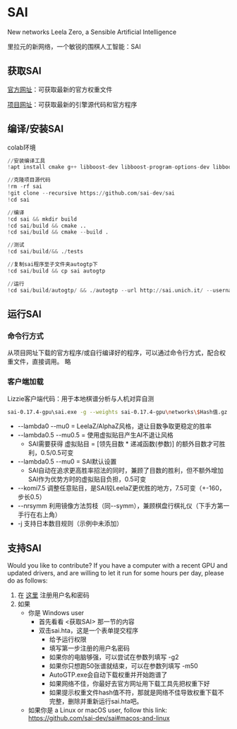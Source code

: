 # SAI

New networks Leela Zero, a Sensible Artificial Intelligence

里拉元的新网络，一个敏锐的围棋人工智能：SAI

## 获取SAI

[官方网址](http://sai.unich.it)：可获取最新的官方权重文件

[项目网址](https://github.com/sai-dev/sai/releases/)：可获取最新的引擎源代码和官方程序


## 编译/安装SAI
colab环境
```python
//安装编译工具
!apt install cmake g++ libboost-dev libboost-program-options-dev libboost-filesystem-dev opencl-headers ocl-icd-libopencl1 ocl-icd-opencl-dev zlib1g-dev

//克隆项目源代码
!rm -rf sai
!git clone --recursive https://github.com/sai-dev/sai
!cd sai

//编译
!cd sai && mkdir build
!cd sai/build && cmake ..
!cd sai/build && cmake --build .

//测试
!cd sai/build/&& ./tests

//复制sai程序至子文件夹autogtp下
!cd sai/build && cp sai autogtp

//运行
!cd sai/build/autogtp/ && ./autogtp --url http://sai.unich.it/ --username $username --password $passwd -g2 -m100| grep minute
```

## 运行SAI

### 命令行方式

从项目网址下载的官方程序/或自行编译好的程序，可以通过命令行方式，配合权重文件，直接调用。
略
### 客户端加载

Lizzie客户端代码：用于本地棋谱分析与人机对弈自测
```bash
sai-0.17.4-gpu\sai.exe -g --weights sai-0.17.4-gpu\networks\$Hash值.gz --noponder -b0 -p0 -v0 -r3 -m0 --gpu0 --gpu1 --lambda0.5 --mu0 --komi7.5 --nrsymm --timemanage auto
```

* --lambda0 --mu0 = LeelaZ/AlphaZ风格，退让目数争取更稳定的胜率
* --lambda0.5 --mu0.5 = 使用虚拟贴目产生AI不退让风格
    * SAI需要获得 虚拟贴目 = [领先目数 * 递减函数(参数)] 的额外目数才可胜利，0.5/0.5可变
* --lambda0.5 --mu0 = SAI默认设置
    * SAI自动在追求更高胜率招法的同时，兼顾了目数的胜利，但不额外增加SAI作为优势方时的虚拟贴目负担，0.5可变
* --komi7.5 调整任意贴目，是SAI较LeelaZ更优胜的地方，7.5可变（+-160，步长0.5）
* --nrsymm 利用镜像方法剪枝（同--symm），兼顾棋盘行棋礼仪（下手方第一手行在右上角）
* -j 支持日本数目规则（示例中未添加）

## 支持SAI

Would you like to contribute? If you have a computer with a recent GPU and updated drivers, and are willing to let it run for some hours per day, please do as follows:

1. 在 [这里](http://sai.unich.it/user-request) 注册用户名和密码
2. 如果
    * 你是 Windows user
        * 首先看看 <获取SAI> 那一节的内容
        * 双击sai.hta，这是一个表单提交程序
            * 给予运行权限
            * 填写第一步注册的用户名密码
            * 如果你的电脑够强，可以尝试在参数列填写 -g2
            * 如果你只想跑50张谱就结束，可以在参数列填写 -m50
            * AutoGTP.exe会自动下载权重并开始跑谱了
            * 如果网络不佳，你最好去官方网址用下载工具先把权重下好
            * 如果提示权重文件hash值不符，那就是网络不佳导致权重下载不完整，删除并重新运行sai.hta吧。
    * 如果你是 a Linux or macOS user, follow this link: https://github.com/sai-dev/sai#macos-and-linux
